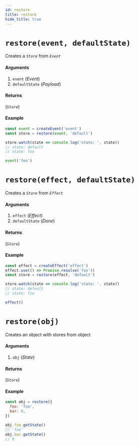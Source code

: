 ```yaml
---
id: restore
title: restore
hide_title: true
---
```


# `restore(event, defaultState)`

Creates a _`Store`_ from _`Event`_

#### Arguments

1. `event` (_Event_)
2. `defaultState` (_Payload_)

#### Returns

(_`Store`_)

#### Example

```js
const event = createEvent('event')
const store = restore(event, 'default')

store.watch(state => console.log('state: ', state))
// state: default
// state: foo

event('foo')
```

# `restore(effect, defaultState)`

Creates a _`Store`_ from _`Effect`_

#### Arguments

1. `effect` (_Effect_)
2. `defaultState` (_Done_)

#### Returns

(_`Store`_)

#### Example

```js
const effect = createEffect('effect')
effect.use(() => Promise.resolve('foo'))
const store = restore(effect, 'default')

store.watch(state => console.log('state: ', state))
// state: default
// state: foo

effect()
```

# `restore(obj)`

Creates an object with stores from object

#### Arguments

1. `obj` (_State_)

#### Returns

(_`Store`_)

#### Example

```js
const obj = restore({
  foo: 'foo',
  bar: 0,
})

obj.foo.getState()
// 'foo'
obj.bar.getState()
// 0
```
